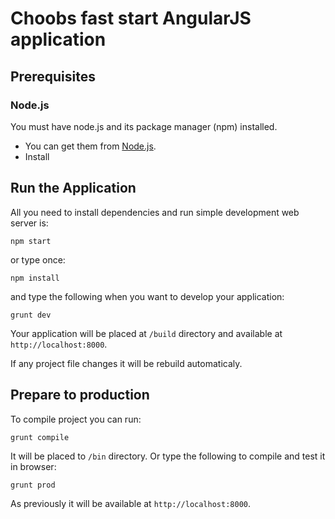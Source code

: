 # Choobs fast start AngularJS application

## Prerequisites

### Node.js

You must have node.js and its package manager (npm) installed.
- You can get them from [Node.js](http://nodejs.org/download/).
- Install

## Run the Application

All you need to install dependencies and run simple development web server is:

```
npm start
```

or type once:

```
npm install
```

and type the following when you want to develop your application:

```
grunt dev
```

Your application will be placed at `/build` directory and available at `http://localhost:8000`.

If any project file changes it will be rebuild automaticaly.

## Prepare to production

To compile project you can run:

```
grunt compile
```

It will be placed to `/bin` directory. Or type the following to compile and test it in browser:

```
grunt prod
```

As previously it will be available at `http://localhost:8000`.

